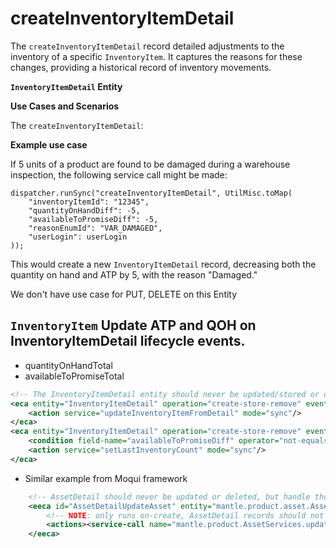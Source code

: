 # **createInventoryItemDetail** 
The `createInventoryItemDetail` record detailed adjustments to the inventory of a specific `InventoryItem`. It captures the reasons for these changes, providing a historical record of inventory movements.


**`InventoryItemDetail` Entity**

**Use Cases and Scenarios**

The `createInventoryItemDetail`:


**Example use case**

If 5 units of a product are found to be damaged during a warehouse inspection, the following service call might be made:

```
dispatcher.runSync("createInventoryItemDetail", UtilMisc.toMap(
    "inventoryItemId": "12345",
    "quantityOnHandDiff": -5,
    "availableToPromiseDiff": -5,
    "reasonEnumId": "VAR_DAMAGED",
    "userLogin": userLogin
));
```

This would create a new `InventoryItemDetail` record, decreasing both the quantity on hand and ATP by 5, with the reason "Damaged."

We don't have use case for PUT, DELETE on this Entity

## `InventoryItem` Update ATP and QOH on InventoryItemDetail lifecycle events.

* quantityOnHandTotal
* availableToPromiseTotal

```xml
<!-- The InventoryItemDetail entity should never be updated/stored or deleted/removed, but we'll catch those too anyway... -->
<eca entity="InventoryItemDetail" operation="create-store-remove" event="return">
    <action service="updateInventoryItemFromDetail" mode="sync"/>
</eca>
<eca entity="InventoryItemDetail" operation="create-store-remove" event="return">
    <condition field-name="availableToPromiseDiff" operator="not-equals" value="0" type="BigDecimal"/>
    <action service="setLastInventoryCount" mode="sync"/>
</eca>
```

* Similar example from Moqui framework 

```xml
    <!-- AssetDetail should never be updated or deleted, but handle those just in case -->
    <eeca id="AssetDetailUpdateAsset" entity="mantle.product.asset.AssetDetail" on-create="true">
        <!-- NOTE: only runs on-create, AssetDetail records should not be updated or deleted, if they are needs to be supported somehow -->
        <actions><service-call name="mantle.product.AssetServices.update#AssetFromDetail" in-map="context"/></actions>
    </eeca>

```